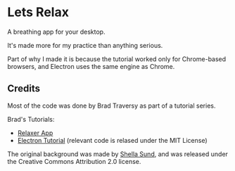 # Lets Relax

A breathing app for your desktop.

It's made more for my practice than anything serious.

Part of why I made it is because the tutorial worked only for Chrome-based
browsers, and Electron uses the same engine as Chrome.

## Credits

Most of the code was done by Brad Traversy as part of a tutorial series.

Brad's Tutorials:

- [Relaxer App](https://youtu.be/l-1ZrU6avzI)
- [Electron Tutorial](https://youtu.be/kN1Czs0m1SU) (relevant code is relased
under the MIT License)

The original background was made by
[Shella Sund](https://pxhere.com/en/photo/458130), and was released under the
Creative Commons Attribution 2.0 license.
